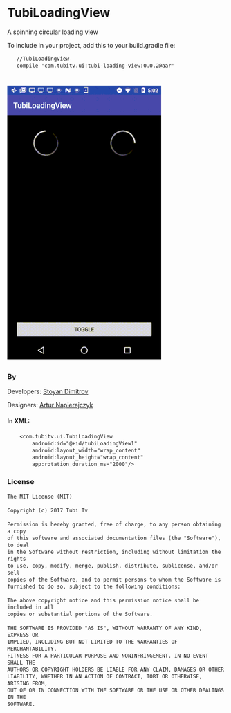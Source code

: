 # TubiLoadingView
A spinning circular loading view

To include in your project, add this to your build.gradle file:

```
   //TubiLoadingView
   compile 'com.tubitv.ui:tubi-loading-view:0.0.2@aar'
```
![Image](app/src/main/res/raw/github_img.gif)
========
### By
Developers:
         [Stoyan Dimitrov](https://github.com/StoyanD)

Designers: 
         [Artur Napierajczyk](https://www.behance.net/napierajczyk)


#### In XML:

```
    <com.tubitv.ui.TubiLoadingView
        android:id="@+id/tubiLoadingView1"
        android:layout_width="wrap_content"
        android:layout_height="wrap_content"
        app:rotation_duration_ms="2000"/>
```

### License

```
The MIT License (MIT)

Copyright (c) 2017 Tubi Tv

Permission is hereby granted, free of charge, to any person obtaining a copy
of this software and associated documentation files (the "Software"), to deal
in the Software without restriction, including without limitation the rights
to use, copy, modify, merge, publish, distribute, sublicense, and/or sell
copies of the Software, and to permit persons to whom the Software is
furnished to do so, subject to the following conditions:

The above copyright notice and this permission notice shall be included in all
copies or substantial portions of the Software.

THE SOFTWARE IS PROVIDED "AS IS", WITHOUT WARRANTY OF ANY KIND, EXPRESS OR
IMPLIED, INCLUDING BUT NOT LIMITED TO THE WARRANTIES OF MERCHANTABILITY,
FITNESS FOR A PARTICULAR PURPOSE AND NONINFRINGEMENT. IN NO EVENT SHALL THE
AUTHORS OR COPYRIGHT HOLDERS BE LIABLE FOR ANY CLAIM, DAMAGES OR OTHER
LIABILITY, WHETHER IN AN ACTION OF CONTRACT, TORT OR OTHERWISE, ARISING FROM,
OUT OF OR IN CONNECTION WITH THE SOFTWARE OR THE USE OR OTHER DEALINGS IN THE
SOFTWARE.
```
